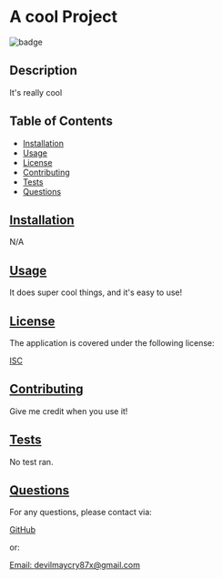 
# A cool Project

![badge](https://img.shields.io/badge/License-ISC-blue.svg)

## Description

  It's really cool

## Table of Contents
  
* [Installation](#installation)
* [Usage](#usage)
* [License](#license)
* [Contributing](#contributing)
* [Tests](#tests)
* [Questions](#questions)

## [Installation](#table-of-contents)

  N/A

## [Usage](#table-of-contents)
  
  It does super cool things, and it's easy to use!

## [License](#table-of-contents)
  
  The application is covered under the following license:
  
  [ISC](https://opensource.org/licenses/ISC)  

## [Contributing](#table-of-contents)
  
  Give me credit when you use it!

## [Tests](#table-of-contents)
  
  No test ran.

## [Questions](#table-of-contents)

  For any questions, please contact via:
  
  [GitHub](https://github.com/octofoxx)

  or:
  
  [Email: devilmaycry87x@gmail.com](mailto:devilmaycry87x@gmail.com)  
